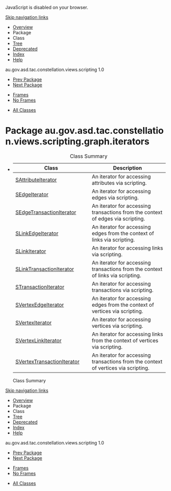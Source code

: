 <div>

JavaScript is disabled on your browser.

</div>

<div class="topNav">

<span id="navbar.top"></span>

<div class="skipNav">

[Skip navigation links](#skip.navbar.top "Skip navigation links")

</div>

<span id="navbar.top.firstrow"></span>

-   [Overview](../constellation/CoreScriptingView/src/au/gov/asd/tac/constellation/scripting/docs/javadoc/overview-summary.md)
-   Package
-   Class
-   [Tree](../constellation/CoreScriptingView/src/au/gov/asd/tac/constellation/scripting/docs/javadoc/graph/iterators/package-tree.md)
-   [Deprecated](../constellation/CoreScriptingView/src/au/gov/asd/tac/constellation/scripting/docs/javadoc/deprecated-list.md)
-   [Index](../constellation/CoreScriptingView/src/au/gov/asd/tac/constellation/scripting/docs/javadoc/index-all.md)
-   [Help](../constellation/CoreScriptingView/src/au/gov/asd/tac/constellation/scripting/docs/javadoc/help-doc.md)

<div class="aboutLanguage">

au.gov.asd.tac.constellation.views.scripting 1.0

</div>

</div>

<div class="subNav">

-   [Prev Package](../constellation/CoreScriptingView/src/au/gov/asd/tac/constellation/scripting/docs/javadoc/graph/package-summary.md)
-   [Next Package](../constellation/CoreScriptingView/src/au/gov/asd/tac/constellation/scripting/docs/javadoc/utilities/package-summary.md)

<!-- -->

-   [Frames](../constellation/CoreScriptingView/src/au/gov/asd/tac/constellation/scripting/docs/javadoc/graph/iterators/package-summary.md)
-   [No Frames](../constellation/CoreScriptingView/src/au/gov/asd/tac/constellation/scripting/docs/javadoc/graph/iterators/package-summary.md)

<!-- -->

-   [All Classes](../constellation/CoreScriptingView/src/au/gov/asd/tac/constellation/scripting/docs/javadoc/allclasses-noframe.md)

<div>

</div>

<span id="skip.navbar.top"></span>

</div>

<div class="header">

# Package au.gov.asd.tac.constellation.views.scripting.graph.iterators

</div>

<div class="contentContainer">

-   <table class="typeSummary" data-border="0" data-cellpadding="3" data-cellspacing="0" data-summary="Class Summary table, listing classes, and an explanation">
    <caption><span>Class Summary</span><span class="tabEnd"> </span></caption>
    <colgroup>
    <col style="width: 50%" />
    <col style="width: 50%" />
    </colgroup>
    <thead>
    <tr class="header">
    <th class="colFirst" scope="col">Class</th>
    <th class="colLast" scope="col">Description</th>
    </tr>
    </thead>
    <tbody>
    <tr class="odd altColor">
    <td class="colFirst"><a href="../constellation/CoreScriptingView/src/au/gov/asd/tac/constellation/scripting/docs/javadoc/graph/iterators/SAttributeIterator.md" title="class in au.gov.asd.tac.constellation.views.scripting.graph.iterators">SAttributeIterator</a></td>
    <td class="colLast"><div class="block">
    An iterator for accessing attributes via scripting.
    </div></td>
    </tr>
    <tr class="even rowColor">
    <td class="colFirst"><a href="../constellation/CoreScriptingView/src/au/gov/asd/tac/constellation/scripting/docs/javadoc/graph/iterators/SEdgeIterator.md" title="class in au.gov.asd.tac.constellation.views.scripting.graph.iterators">SEdgeIterator</a></td>
    <td class="colLast"><div class="block">
    An iterator for accessing edges via scripting.
    </div></td>
    </tr>
    <tr class="odd altColor">
    <td class="colFirst"><a href="../constellation/CoreScriptingView/src/au/gov/asd/tac/constellation/scripting/docs/javadoc/graph/iterators/SEdgeTransactionIterator.md" title="class in au.gov.asd.tac.constellation.views.scripting.graph.iterators">SEdgeTransactionIterator</a></td>
    <td class="colLast"><div class="block">
    An iterator for accessing transactions from the context of edges via scripting.
    </div></td>
    </tr>
    <tr class="even rowColor">
    <td class="colFirst"><a href="../constellation/CoreScriptingView/src/au/gov/asd/tac/constellation/scripting/docs/javadoc/graph/iterators/SLinkEdgeIterator.md" title="class in au.gov.asd.tac.constellation.views.scripting.graph.iterators">SLinkEdgeIterator</a></td>
    <td class="colLast"><div class="block">
    An iterator for accessing edges from the context of links via scripting.
    </div></td>
    </tr>
    <tr class="odd altColor">
    <td class="colFirst"><a href="../constellation/CoreScriptingView/src/au/gov/asd/tac/constellation/scripting/docs/javadoc/graph/iterators/SLinkIterator.md" title="class in au.gov.asd.tac.constellation.views.scripting.graph.iterators">SLinkIterator</a></td>
    <td class="colLast"><div class="block">
    An iterator for accessing links via scripting.
    </div></td>
    </tr>
    <tr class="even rowColor">
    <td class="colFirst"><a href="../constellation/CoreScriptingView/src/au/gov/asd/tac/constellation/scripting/docs/javadoc/graph/iterators/SLinkTransactionIterator.md" title="class in au.gov.asd.tac.constellation.views.scripting.graph.iterators">SLinkTransactionIterator</a></td>
    <td class="colLast"><div class="block">
    An iterator for accessing transactions from the context of links via scripting.
    </div></td>
    </tr>
    <tr class="odd altColor">
    <td class="colFirst"><a href="../constellation/CoreScriptingView/src/au/gov/asd/tac/constellation/scripting/docs/javadoc/graph/iterators/STransactionIterator.md" title="class in au.gov.asd.tac.constellation.views.scripting.graph.iterators">STransactionIterator</a></td>
    <td class="colLast"><div class="block">
    An iterator for accessing transactions via scripting.
    </div></td>
    </tr>
    <tr class="even rowColor">
    <td class="colFirst"><a href="../constellation/CoreScriptingView/src/au/gov/asd/tac/constellation/scripting/docs/javadoc/graph/iterators/SVertexEdgeIterator.md" title="class in au.gov.asd.tac.constellation.views.scripting.graph.iterators">SVertexEdgeIterator</a></td>
    <td class="colLast"><div class="block">
    An iterator for accessing edges from the context of vertices via scripting.
    </div></td>
    </tr>
    <tr class="odd altColor">
    <td class="colFirst"><a href="../constellation/CoreScriptingView/src/au/gov/asd/tac/constellation/scripting/docs/javadoc/graph/iterators/SVertexIterator.md" title="class in au.gov.asd.tac.constellation.views.scripting.graph.iterators">SVertexIterator</a></td>
    <td class="colLast"><div class="block">
    An iterator for accessing vertices via scripting.
    </div></td>
    </tr>
    <tr class="even rowColor">
    <td class="colFirst"><a href="../constellation/CoreScriptingView/src/au/gov/asd/tac/constellation/scripting/docs/javadoc/graph/iterators/SVertexLinkIterator.md" title="class in au.gov.asd.tac.constellation.views.scripting.graph.iterators">SVertexLinkIterator</a></td>
    <td class="colLast"><div class="block">
    An iterator for accessing links from the context of vertices via scripting.
    </div></td>
    </tr>
    <tr class="odd altColor">
    <td class="colFirst"><a href="../constellation/CoreScriptingView/src/au/gov/asd/tac/constellation/scripting/docs/javadoc/graph/iterators/SVertexTransactionIterator.md" title="class in au.gov.asd.tac.constellation.views.scripting.graph.iterators">SVertexTransactionIterator</a></td>
    <td class="colLast"><div class="block">
    An iterator for accessing transactions from the context of vertices via scripting.
    </div></td>
    </tr>
    </tbody>
    </table>

    Class Summary<span class="tabEnd"> </span>

</div>

<div class="bottomNav">

<span id="navbar.bottom"></span>

<div class="skipNav">

[Skip navigation links](#skip.navbar.bottom "Skip navigation links")

</div>

<span id="navbar.bottom.firstrow"></span>

-   [Overview](../constellation/CoreScriptingView/src/au/gov/asd/tac/constellation/scripting/docs/javadoc/overview-summary.md)
-   Package
-   Class
-   [Tree](../constellation/CoreScriptingView/src/au/gov/asd/tac/constellation/scripting/docs/javadoc/graph/iterators/package-tree.md)
-   [Deprecated](../constellation/CoreScriptingView/src/au/gov/asd/tac/constellation/scripting/docs/javadoc/deprecated-list.md)
-   [Index](../constellation/CoreScriptingView/src/au/gov/asd/tac/constellation/scripting/docs/javadoc/index-all.md)
-   [Help](../constellation/CoreScriptingView/src/au/gov/asd/tac/constellation/scripting/docs/javadoc/help-doc.md)

<div class="aboutLanguage">

au.gov.asd.tac.constellation.views.scripting 1.0

</div>

</div>

<div class="subNav">

-   [Prev Package](../constellation/CoreScriptingView/src/au/gov/asd/tac/constellation/scripting/docs/javadoc/graph/package-summary.md)
-   [Next Package](../constellation/CoreScriptingView/src/au/gov/asd/tac/constellation/scripting/docs/javadoc/utilities/package-summary.md)

<!-- -->

-   [Frames](../constellation/CoreScriptingView/src/au/gov/asd/tac/constellation/scripting/docs/javadoc/graph/iterators/package-summary.md)
-   [No Frames](../constellation/CoreScriptingView/src/au/gov/asd/tac/constellation/scripting/docs/javadoc/graph/iterators/package-summary.md)

<!-- -->

-   [All Classes](../constellation/CoreScriptingView/src/au/gov/asd/tac/constellation/scripting/docs/javadoc/allclasses-noframe.md)

<div>

</div>

<span id="skip.navbar.bottom"></span>

</div>
